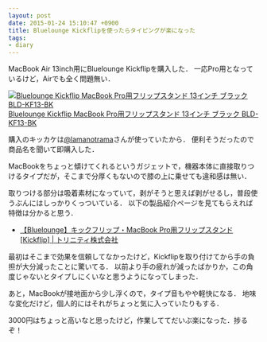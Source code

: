 ```yaml
---
layout: post
date: 2015-01-24 15:10:47 +0900
title: Bluelounge Kickflipを使ったらタイピングが楽になった
tags:
- diary
---
```

MacBook Air 13inch用にBluelounge Kickflipを購入した．
一応Pro用となっているけど，Airでも全く問題無い．

[![Bluelounge Kickflip MacBook Pro用フリップスタンド 13インチ ブラック BLD-KF13-BK](http://ecx.images-amazon.com/images/I/41juBouIHRL.jpg)](http://www.amazon.co.jp/exec/obidos/ASIN/B00LGLAFES/hifumiass-22/ref=nosim/)  
[Bluelounge Kickflip MacBook Pro用フリップスタンド 13インチ ブラック BLD-KF13-BK](http://www.amazon.co.jp/exec/obidos/ASIN/B00LGLAFES/hifumiass-22/ref=nosim/)

購入のキッカケは[@lamanotrama](https://twitter.com/lamanotrama)さんが使っていたから．
便利そうだったので商品名を聞いて即購入した．

MacBookをちょっと傾けてくれるというガジェットで，機器本体に直接取りつけるタイプだが，そこまで分厚くもないので膝の上に乗せても違和感は無い．

取りつける部分は吸着素材になっていて，剥がそうと思えば剥がせるし，普段使うぶんにはしっかりくっついている．
以下の製品紹介ページを見てもらえれば特徴は分かると思う．

- [【Bluelounge】キックフリップ・MacBook Pro用フリップスタンド [Kickflip] | トリニティ株式会社](http://trinity.jp/products/bluelounge/kickflip/)

最初はそこまで効果を信頼してなかったけど，Kickflipを取り付けてから手の負担が大分減ったことに驚いてる．
以前より手の疲れが減ったばかりか，この角度じゃないとタイプしにくいなと思うようになってしまった．

あと，MacBookが接地面から少し浮くので，タイプ音もやや軽快になる．
地味な変化だけど，個人的にはそれがちょっと気に入っていたりもする．

3000円はちょっと高いなと思ったけど，作業しててだいぶ楽になった．捗るぞ！
